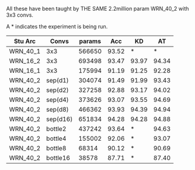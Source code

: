 All these have been taught by THE SAME 2.2million param WRN_40_2 with 3x3 convs.

A * indicates the experiment is being run.

| Stu Arc | Convs   | params   | Acc   | KD    | AT    |
|---------|---------|----------|-------|-------|-------|
|WRN_40_1 | 3x3     | 566650   | 93.52 | *     | *     |
|WRN_16_2 | 3x3     | 693498   | 93.47 | 93.97 | 94.34 |
|WRN_16_1 | 3x3     | 175994   | 91.19 | 91.25 | 92.28 |
|WRN_40_2 | sep(d1) | 304074   | 91.49 | 91.99 | 93.43 |
|WRN_40_2 | sep(d2) | 327258   | 92.88 | 93.17 | 94.02 |
|WRN_40_2 | sep(d4) | 373626   | 93.07 | 93.55 | 94.69 |
|WRN_40_2 | sep(d8) | 466362   | 93.93 | 94.39 | 94.94 | 
|WRN_40_2 | sep(d16)| 651834   | 94.28 | 94.28 | 94.88 |
|WRN_40_2 | bottle2 | 437242   | 93.64 | *     | 94.63 |
|WRN_40_2 | bottle4 | 155002   | 92.06 | *     | 93.07 |
|WRN_40_2 | bottle8 | 68314    | 90.12 | *     | 90.69 |
|WRN_40_2 | bottle16| 38578    | 87.71 | *     | 87.40 |
